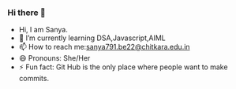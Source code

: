 ### Hi there 👋
-    Hi, I am Sanya.
- 🌱 I’m currently learning DSA,Javascript,AIML
- 📫 How to reach me:sanya791.be22@chitkara.edu.in
- 😄 Pronouns: She/Her
- ⚡ Fun fact: Git Hub is the only place where people want to make commits.

